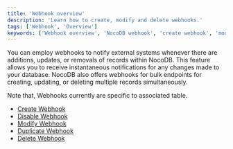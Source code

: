 ```yaml
---
title: 'Webhook overview'
description: 'Learn how to create, modify and delete webhooks.'
tags: ['Webhook', 'Overview']
keywords: ['Webhook overview', 'NocoDB webhook', 'create webhook', 'modify webhook', 'delete webhook']
---
```


You can employ webhooks to notify external systems whenever there are additions, updates, or removals of records within NocoDB. This feature allows you to receive instantaneous notifications for any changes made to your database. NocoDB also offers webhooks for bulk endpoints for creating, updating, or deleting multiple records simultaneously.

Note that, Webhooks currently are specific to associated table.

- [Create Webhook](/automation/webhook/create-webhook)
- [Disable Webhook](/automation/webhook/actions-on-webhook#enabledisable-webhook)
- [Modify Webhook](/automation/webhook/actions-on-webhook#edit-webhook)
- [Duplicate Webhook](/automation/webhook/actions-on-webhook#duplicate-webhook)
- [Delete Webhook](/automation/webhook/actions-on-webhook#delete-webhook)


